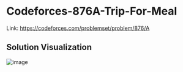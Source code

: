 # Codeforces-876A-Trip-For-Meal
Link: https://codeforces.com/problemset/problem/876/A
## Solution Visualization
![image](https://user-images.githubusercontent.com/51401355/140601804-4359fc34-8cc6-4fdb-8a42-5cb016ac21e7.png)
